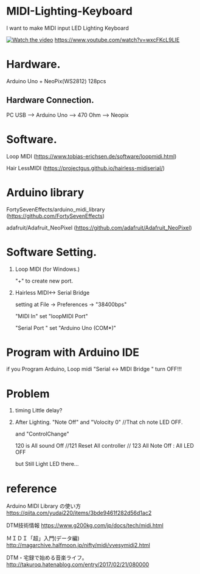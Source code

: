# MIDI-Lighting-Keyboard

I want to make MIDI input LED Lighting Keyboard

[![Watch the video](https://img.youtube.com/vi/wxcFKcL9LIE/maxresdefault.jpg)](https://youtu.be/wxcFKcL9LIE)
https://www.youtube.com/watch?v=wxcFKcL9LIE


# Hardware.
Arduino Uno + NeoPix(WS2812) 128pcs

## Hardware Connection.
 PC USB --> Arduino Uno --> 470 Ohm --> Neopix

# Software.

Loop MIDI 
(https://www.tobias-erichsen.de/software/loopmidi.html)

Hair LessMIDI
(https://projectgus.github.io/hairless-midiserial/)


# Arduino library
FortySevenEffects/arduino_midi_library
(https://github.com/FortySevenEffects)

adafruit/Adafruit_NeoPixel
(https://github.com/adafruit/Adafruit_NeoPixel)


# Software Setting.
1. Loop MIDI (for Windows.)  

    "+" to create new port.

2. Hairless MIDI<-> Serial Bridge

   setting at File -> Preferences ->  "38400bps"
 
   "MIDI In"  set "loopMIDI Port" 
 
   "Serial Port " set "Arduino Uno (COM*)"

# Program with Arduino IDE 
if you Program Arduino, Loop midi "Serial <-> MIDI Bridge " turn OFF!!!



# Problem 
1. timing Little delay?

2. After  Lighting.
    "Note Off" and "Volocity 0"  //That ch note LED OFF.  

    and "ControlChange"  

    120 is All sound Off //121 Reset All controller // 123 All Note Off  : All LED OFF

    but Still Light LED there...

# reference
Arduino MIDI Library の使い方
https://qiita.com/yudai220/items/3bde9461f282d56d1ac2

DTM技術情報
https://www.g200kg.com/jp/docs/tech/midi.html

ＭＩＤＩ「超」入門(データ編)
http://magarchive.halfmoon.jp/nifty/midi/vvesymidi2.html

DTM・宅録で始める音楽ライフ。
http://takuroq.hatenablog.com/entry/2017/02/21/080000
